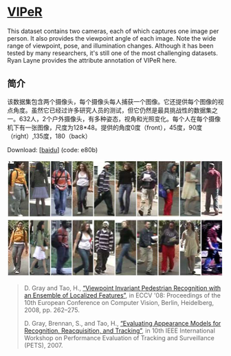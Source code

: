 # [VIPeR](https://vision.soe.ucsc.edu/node/178)

This dataset contains two cameras, each of which captures one image per person. It also provides the viewpoint angle of each image. Note the wide range of viewpoint, pose, and illumination changes. Although it has been tested by many researchers, it's still one of the most challenging datasets. Ryan Layne provides the attribute annotation of VIPeR here.

## 简介

该数据集包含两个摄像头，每个摄像头每人捕获一个图像。它还提供每个图像的视点角度。虽然它已经过许多研究人员的测试，但它仍然是最具挑战性的数据集之一。632人，2个户外摄像头，有多种姿态，视角和光照变化。每个人在每个摄像机下有一张图像，尺度为128*48。提供的角度0度（front），45度，90度（right）,135度，180（back） 

Download: [[baidu](https://pan.baidu.com/s/1XgdC0MuX1QNtQI81hdb3Xg)] (code: e80b)

![VIPeR](imgs/VIPeR-2007.png)

>D. Gray and Tao, H., [“Viewpoint Invariant Pedestrian Recognition with an Ensemble of Localized Features”](https://link.springer.com/content/pdf/10.1007/978-3-540-88682-2_21.pdf), in ECCV '08: Proceedings of the 10th European Conference on Computer Vision, Berlin, Heidelberg, 2008, pp. 262–275.
>
>D. Gray, Brennan, S., and Tao, H., [“Evaluating Appearance Models for Recognition, Reacquisition, and Tracking”](https://citeseerx.ist.psu.edu/viewdoc/download?doi=10.1.1.331.7285&rep=rep1&type=pdf), in 10th IEEE International Workshop on Performance Evaluation of Tracking and Surveillance (PETS), 2007.

